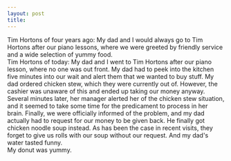 ```yaml
---
layout: post
title: 
---
```


Tim Hortons of four years ago: My dad and I would always go to Tim Hortons after our piano lessons, where we were greeted by friendly service and a wide selection of yummy food.<br>
Tim Hortons of today: My dad and I went to Tim Hortons after our piano lesson, where no one was out front. My dad had to peek into the kitchen five minutes into our wait and alert them that we wanted to buy stuff. My dad ordered chicken stew, which they were currently out of. However, the cashier was unaware of this and ended up taking our money anyway. Several minutes later, her manager alerted her of the chicken stew situation, and it seemed to take some time for the predicament to process in her brain. Finally, we were officially informed of the problem, and my dad actually had to request for our money to be given back. He finally got chicken noodle soup instead. As has been the case in recent visits, they forget to give us rolls with our soup without our request. And my dad's water tasted funny.<br>
My donut was yummy.
